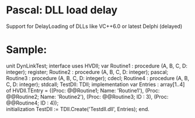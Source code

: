 # Pascal: DLL load delay
Support for DelayLoading of DLLs like VC++6.0 or latest Delphi (delayed)

# Sample:

unit DynLinkTest;
interface
uses
  HVDll;
var
  Routine1 : procedure (A, B, C, D: integer); register;
  Routine2 : procedure (A, B, C, D: integer); pascal;
  Routine3 : procedure (A, B, C, D: integer); cdecl;
  Routine4 : procedure (A, B, C, D: integer); stdcall;
  TestDll: TDll;
implementation
var
  Entries : array[1..4] of HVDll.TEntry =
    ((Proc: @@Routine1; Name: 'Routine1'),
     (Proc: @@Routine2; Name: 'Routine2'),
     (Proc: @@Routine3; ID  : 3),
     (Proc: @@Routine4; ID  : 4));    
initialization
  TestDll := TDll.Create('Testdll.dll', Entries);
end.
